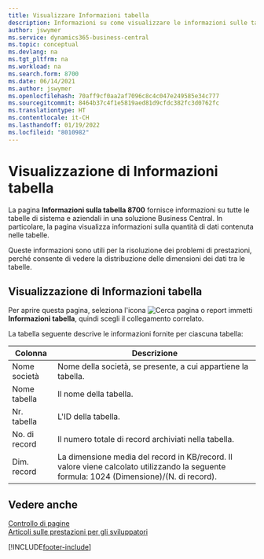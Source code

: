 ```yaml
---
title: Visualizzare Informazioni tabella
description: Informazioni su come visualizzare le informazioni sulle tabelle di database direttamente dall'interfaccia client in Business Central.
author: jswymer
ms.service: dynamics365-business-central
ms.topic: conceptual
ms.devlang: na
ms.tgt_pltfrm: na
ms.workload: na
ms.search.form: 8700
ms.date: 06/14/2021
ms.author: jswymer
ms.openlocfilehash: 70aff9cf0aa2af7096c8c4c047e249585e34c777
ms.sourcegitcommit: 8464b37c4f1e5819aed81d9cfdc382fc3d0762fc
ms.translationtype: HT
ms.contentlocale: it-CH
ms.lasthandoff: 01/19/2022
ms.locfileid: "8010982"
---
```

# <a name="viewing-table-information"></a>Visualizzazione di Informazioni tabella

La pagina **Informazioni sulla tabella 8700** fornisce informazioni su tutte le tabelle di sistema e aziendali in una soluzione Business Central. In particolare, la pagina visualizza informazioni sulla quantità di dati contenuta nelle tabelle.

Queste informazioni sono utili per la risoluzione dei problemi di prestazioni, perché consente di vedere la distribuzione delle dimensioni dei dati tra le tabelle.

## <a name="viewing-table-information"></a>Visualizzazione di Informazioni tabella

Per aprire questa pagina, seleziona l'icona ![Cerca pagina o report](media/ui-search/search_small.png "Icona Cerca pagina o report") immetti **Informazioni tabella**, quindi scegli il collegamento correlato.

La tabella seguente descrive le informazioni fornite per ciascuna tabella:

|Colonna|Descrizione|
|------|-----------|
|Nome società|Nome della società, se presente, a cui appartiene la tabella.|
|Nome tabella|Il nome della tabella.|
|Nr. tabella|L'ID della tabella.|
|No. di record|Il numero totale di record archiviati nella tabella.|
|Dim. record|La dimensione media del record in KB/record. Il valore viene calcolato utilizzando la seguente formula: 1024 (Dimensione)/(N. di record). |

## <a name="see-also"></a>Vedere anche

[Controllo di pagine](across-inspect-page.md)  
[Articoli sulle prestazioni per gli sviluppatori](/dynamics365/business-central/dev-itpro/performance/performance-developer)  


[!INCLUDE[footer-include](includes/footer-banner.md)]